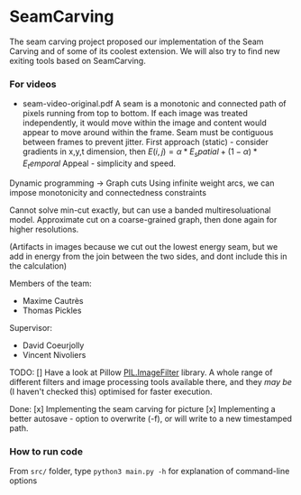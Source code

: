 # SeamCarving

The seam carving project proposed our implementation of the Seam Carving and of some of its coolest extension.
We will also try to find new exiting tools based on SeamCarving.

### For videos

- seam-video-original.pdf
A seam is a monotonic and connected path of pixels running from top to bottom.
If each image was treated independently, it would move within the image and content would appear to move around within the frame.
Seam must be contiguous between frames to prevent jitter.
First approach (static) - consider gradients in x,y,t dimension, then $E(i,j)= \alpha*E_spatial + (1-\alpha)*E_temporal$
Appeal - simplicity and speed.

Dynamic programming -> Graph cuts
Using infinite weight arcs, we can impose monotonicity and connectedness constraints

Cannot solve min-cut exactly, but can use a banded multiresoluational model.  Approximate cut on a coarse-grained graph, then done again for higher resolutions.

(Artifacts in images because we cut out the lowest energy seam, but we add in energy from the join between the two sides, and dont include this in the calculation)

Members of the team:
- Maxime Cautrès
- Thomas Pickles

Supervisor:
- David Coeurjolly
- Vincent Nivoliers

TODO:
[] Have a look at Pillow [PIL.ImageFilter](https://pillow.readthedocs.io/en/stable/reference/ImageFilter.html) library.  A whole range of different filters and image processing tools available there, and they _may be_ (I haven't checked this) optimised for faster execution.

Done:
[x] Implementing the seam carving for picture
[x] Implementing a better autosave - option to overwrite (-f), or will write to a new timestamped path.

### How to run code

From `src/` folder, type `python3 main.py -h` for explanation of command-line options